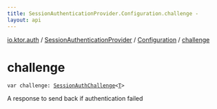 ```yaml
---
title: SessionAuthenticationProvider.Configuration.challenge - 
layout: api
---
```


<div class='api-docs-breadcrumbs'><a href="../../index.html">io.ktor.auth</a> / <a href="../index.html">SessionAuthenticationProvider</a> / <a href="index.html">Configuration</a> / <a href="./challenge.html">challenge</a></div>

# challenge

<div class="signature"><code><span class="keyword">var </span><span class="identifier">challenge</span><span class="symbol">: </span><a href="../../-session-auth-challenge/index.html"><span class="identifier">SessionAuthChallenge</span></a><span class="symbol">&lt;</span><a href="index.html#T"><span class="identifier">T</span></a><span class="symbol">&gt;</span></code></div>

A response to send back if authentication failed

